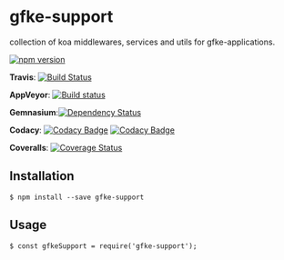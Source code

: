 # gfke-support

collection of koa middlewares, services and utils for
gfke-applications.

[![npm version](https://badge.fury.io/js/gfke-support.svg)](https://badge.fury.io/js/gfke-support)

**Travis**: [![Build Status](https://travis-ci.org/gfke/gfke-support.svg?branch=master)](https://travis-ci.org/gfke/gfke-support)

**AppVeyor**: [![Build status](https://ci.appveyor.com/api/projects/status/ai9ibevynjvqf16h?svg=true)](https://ci.appveyor.com/project/naxmefy/gfke-support)

**Gemnasium**:[![Dependency Status](https://gemnasium.com/gfke/gfke-support.svg)](https://gemnasium.com/gfke/gfke-support)

**Codacy**:
[![Codacy Badge](https://api.codacy.com/project/badge/grade/b8d0e55d291c44029f4f74746aa33a27)](https://www.codacy.com/app/naxmefy/gfke-support)
[![Codacy Badge](https://api.codacy.com/project/badge/coverage/b8d0e55d291c44029f4f74746aa33a27)](https://www.codacy.com/app/naxmefy/gfke-support)

**Coveralls**:
[![Coverage Status](https://coveralls.io/repos/github/gfke/gfke-support/badge.svg?branch=master)](https://coveralls.io/github/gfke/gfke-support?branch=master)

## Installation

```
$ npm install --save gfke-support
```

## Usage

```
$ const gfkeSupport = require('gfke-support');
```
